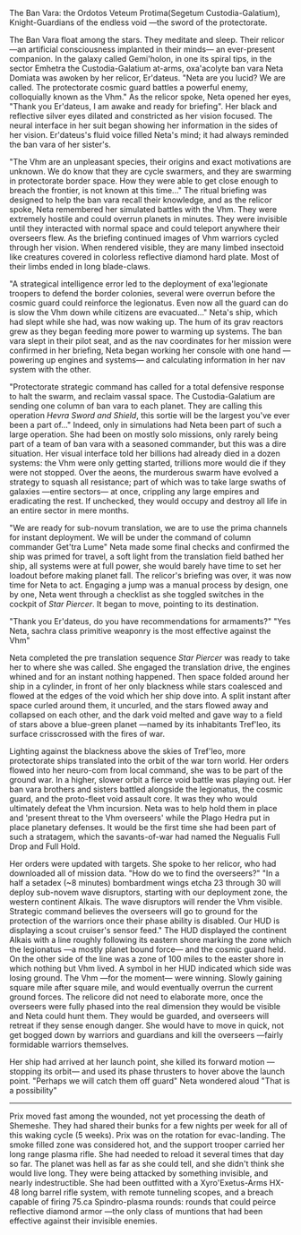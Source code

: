 

The Ban Vara: the Ordotos Veteum Protima(Segetum Custodia-Galatium), Knight-Guardians of the endless void —the sword of the protectorate.

The Ban Vara float among the stars. They meditate and sleep. Their relicor —an artificial consciousness implanted in their minds— an ever-present companion. In the galaxy called Gemi'holon, in one its spiral tips, in the sector Emhetra the Custodia-Galatium at-arms, oxa'acolyte ban vara Neta Domiata was awoken by her relicor, Er'dateus.
"Neta are you lucid? We are called. The protectorate cosmic guard battles a powerful enemy, colloquially known as the Vhm."
As the relicor spoke, Neta opened her eyes, "Thank you Er'dateus, I am awake and ready for briefing". Her black and reflective silver eyes dilated and constricted as her vision focused. The neural interface in her suit began showing her information in the sides of her vision. Er'dateus's fluid voice filled Neta's mind; it had always reminded the ban vara of her sister's.

"The Vhm are an unpleasant species, their origins and exact motivations are unknown. We do know that they are cycle swarmers, and they are swarming in protectorate border space. How they were able to get close enough to breach the frontier, is not known at this time..."
The ritual briefing was designed to help the ban vara recall their knowledge, and as the relicor spoke, Neta remembered her simulated battles with the Vhm. They were extremely hostile and could overrun planets in minutes. They were invisible until they interacted with normal space and could teleport anywhere their overseers flew. As the briefing continued images of Vhm warriors cycled through her vision. When rendered visible, they are many limbed insectoid like creatures covered in colorless reflective diamond hard plate. Most of their limbs ended in long blade-claws.

"A strategical intelligence error led to the deployment of exa'legionate troopers to defend the border colonies, several were overrun before the cosmic guard could reinforce the legionatus. Even now all the guard can do is slow the Vhm down while citizens are evacuated..." Neta's ship, which had slept while she had, was now waking up. The hum of its grav reactors grew as they began feeding more power to warming up systems. The ban vara slept in their pilot seat, and as the nav coordinates for her mission were confirmed in her briefing, Neta began working her console with one hand —powering up engines and systems— and calculating information in her nav system with the other.

"Protectorate strategic command has called for a total defensive response to halt the swarm, and reclaim vassal space. The Custodia-Galatium are sending one column of ban vara to each planet. They are calling this operation _Hevra Sword and Shield_, this sortie will be the largest you've ever been a part of..." Indeed, only in simulations had Neta been part of such a large operation. She had been on mostly solo missions, only rarely being part of a team of ban vara with a seasoned commander, but this was a dire situation. Her visual interface told her billions had already died in a dozen systems: the Vhm were only getting started, trillions more would die if they were not stopped. Over the aeons, the murderous swarm have evolved a strategy to squash all resistance; part of which was to take large swaths of galaxies —entire sectors— at once, crippling any large empires and eradicating the rest. If unchecked, they would occupy and destroy all life in an entire sector in mere months.

"We are ready for sub-novum translation, we are to use the prima channels for instant deployment. We will be under the command of column commander Get'tra Lume" Neta made some final checks and confirmed the ship was primed for travel, a soft light from the translation field bathed her ship, all systems were at full power, she would barely have time to set her loadout before making planet fall. The relicor's briefing was over, it was now time for Neta to act. Engaging a jump was a manual process by design, one by one, Neta went through a checklist as she toggled switches in the cockpit of _Star Piercer_. It began to move, pointing to its destination.

"Thank you Er'dateus, do you have recommendations for armaments?"
"Yes Neta, sachra class primitive weaponry is the most effective against the Vhm"

Neta completed the pre translation sequence _Star Piercer_ was ready to take her to where she was called. She engaged the translation drive, the engines whined and for an instant nothing happened. Then space folded around her ship in a cylinder, in front of her only blackness while stars coalesced and flowed at the edges of the void which her ship dove into. A split instant after space curled around them, it uncurled, and the stars flowed away and collapsed on each other, and the dark void melted and gave way to a field of stars above a blue-green planet —named by its inhabitants Tref'leo, its surface crisscrossed with the fires of war.

Lighting against the blackness above the skies of Tref'leo, more protectorate ships translated into the orbit of the war torn world. Her orders flowed into her neuro-com from local command, she was to be part of the ground war. In a higher, slower orbit a fierce void battle was playing out. Her ban vara brothers and sisters battled alongside the legionatus, the cosmic guard, and the proto-fleet void assault core. It was they who would ultimately defeat the Vhm incursion. Neta was to help hold them in place and 'present threat to the Vhm overseers' while the Plago Hedra put in place planetary defenses. It would be the first time she had been part of such a stratagem, which the savants-of-war had named the Negualis Full Drop and Full Hold.

Her orders were updated with targets. She spoke to her relicor, who had downloaded all of mission data.
"How do we to find the overseers?"
"In a half a setadex (~8 minutes) bombardment wings etcha 23 through 30 will deploy sub-novem wave disruptors, starting with our deployment zone, the western continent Alkais. The wave disruptors will render the Vhm visible. Strategic command believes the overseers will go to ground for the protection of the warriors once their phase ability is disabled. Our HUD is displaying a scout cruiser's sensor feed."
The HUD displayed the continent Alkais with a line roughly following its eastern shore marking the zone which the legionatus —a mostly planet bound force— and the cosmic guard held. On the other side of the line was a zone of 100 miles to the easter shore in which nothing but Vhm lived. A symbol in her HUD indicated which side was losing ground. The Vhm —for the moment— were winning. Slowly gaining square mile after square mile, and would eventually overrun the current ground forces. The relicore did not need to elaborate more, once the overseers were fully phased into the real dimension they would be visible and Neta could hunt them. They would be guarded, and overseers will retreat if they sense enough danger. She would have to move in quick, not get bogged down by warriors and guardians and kill the overseers —fairly formidable warriors themselves.

Her ship had arrived at her launch point, she killed its forward motion —stopping its orbit— and used its phase thrusters to hover above the launch point.
"Perhaps we will catch them off guard" Neta wondered aloud
"That is a possibility"

---------------------------------------------------

Prix moved fast among the wounded, not yet processing the death of Shemeshe. They had shared their bunks for a few nights per week for all of this waking cycle (5 weeks). Prix was on the rotation for evac-landing. The smoke filled zone was considered hot, and the support trooper carried her long range plasma rifle. She had needed to reload it several times that day so far. The planet was hell as far as she could tell, and she didn't think she would live long. They were being attacked by something invisible, and nearly indestructible. She had been outfitted with a Xyro'Exetus-Arms HX-48 long barrel rifle system, with  remote tunneling scopes, and a breach capable of firing 75.ca Spindro-plasma rounds: rounds that could peirce reflective diamond armor —the only class of muntions that had been effective against their invisible enemies.

